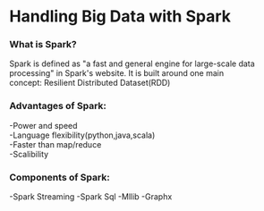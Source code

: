 # Handling Big Data with Spark  
  
### What is Spark?  
  Spark is defined as "a fast and general engine for large-scale data processing" in Spark's website. It is built around one main  
  concept: Resilient Distributed Dataset(RDD)  
    
### Advantages of Spark:  
   -Power and speed  
   -Language flexibility(python,java,scala)  
   -Faster than map/reduce  
   -Scalibility  
     
### Components of Spark:
   -Spark Streaming
   -Spark Sql
   -Mllib
   -Graphx
